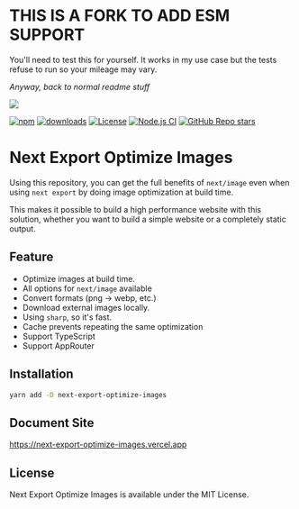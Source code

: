 # THIS IS A FORK TO ADD ESM SUPPORT
You'll need to test this for yourself. It works in my use case but the tests refuse to run so your mileage may vary.

*Anyway, back to normal readme stuff*

<a href="https://next-export-optimize-images.vercel.app" target="_blank"><img src="https://next-export-optimize-images.vercel.app/og.png" /></a>

<div>
<a href="https://www.npmjs.com/package/next-export-optimize-images" target="_blank"><img alt="npm" src="https://img.shields.io/npm/v/next-export-optimize-images"></a>
<a href="https://npmcharts.com/compare/next-export-optimize-images?minimal=true" target="_blank"><img alt="downloads" src="https://img.shields.io/npm/dt/next-export-optimize-images"></a>
<a href="https://www.npmjs.com/package/next-export-optimize-images" target="__blank"><img alt="License" src="https://img.shields.io/npm/l/next-export-optimize-images?label=License"></a>
<a href="https://github.com/dc7290/next-export-optimize-images/actions/workflows/node.js.yml" target="_blank"><img alt="Node.js CI" src="https://github.com/dc7290/next-export-optimize-images/actions/workflows/node.js.yml/badge.svg"></a>
<a href="https://github.com/dc7290/next-export-optimize-images/stargazers" target="_blank"><img alt="GitHub Repo stars" src="https://img.shields.io/github/stars/dc7290/next-export-optimize-images?style=social"></a>
</div>

# Next Export Optimize Images

Using this repository, you can get the full benefits of `next/image` even when using `next export` by doing image optimization at build time.

This makes it possible to build a high performance website with this solution, whether you want to build a simple website or a completely static output.

## Feature

- Optimize images at build time.
- All options for `next/image` available
- Convert formats (png → webp, etc.)
- Download external images locally.
- Using `sharp`, so it's fast.
- Cache prevents repeating the same optimization
- Support TypeScript
- Support AppRouter

## Installation

```bash
yarn add -D next-export-optimize-images
```

## Document Site

https://next-export-optimize-images.vercel.app

## License

Next Export Optimize Images is available under the MIT License.

